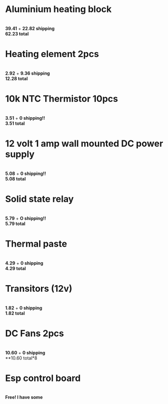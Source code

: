 # Aluminium heating block 
<br> **39.41** + **22.82 shipping** <br> **62.23 total** <br>
# Heating element 2pcs 
<br> **2.92** + **9.36 shipping** <br> **12.28 total** <br>
# 10k NTC Thermistor 10pcs 
<br> **3.51** + **0 shipping!!** <br> **3.51 total** <br>
# 12 volt 1 amp wall mounted DC power supply 
<br> **5.08** + **0 shipping!!** <br> **5.08 total** <br>
# Solid state relay 
<br> **5.79** + **O shipping!!** <br> **5.79 total** <br>
# Thermal paste 
<br> **4.29** + **0 shipping** <br> **4.29 total** <br>
# Transitors (12v) 
<br>  **1.82** + **0 shipping** <br> **1.82 total** <br>
# DC Fans 2pcs
<br> **10.60** + **0 shipping** <br> **10.60 total*8 <br>
# Esp control board
<br> **Free! I have some**
